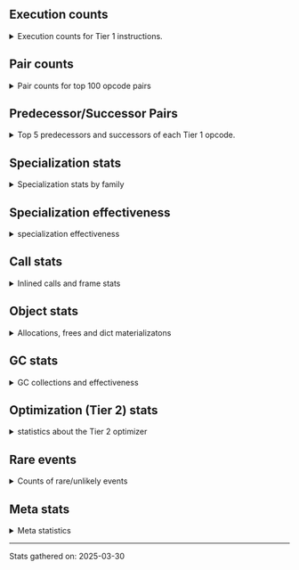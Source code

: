## Execution counts

<details>
<summary> Execution counts for Tier 1 instructions. </summary>


The "miss ratio" column shows the percentage of times the instruction
executed that it deoptimized. When this happens, the base unspecialized
instruction is not counted.

<table>
<thead>
<tr>
<th align="left">Name</th>
<th align="right">Base Count</th>
<th align="right">Head Count</th>
<th align="right">Change</th>
</tr>
</thead>
<tbody>
<tr>
<td align="left">COMPARE_OP</td>
<td align="right">400,036</td>
<td align="right">1,134,101</td>
<td align="right">183.5%</td>
</tr>
<tr>
<td align="left">BINARY_OP_SUBTRACT_FLOAT</td>
<td align="right">345,890</td>
<td align="right">826,121</td>
<td align="right">138.8%</td>
</tr>
<tr>
<td align="left">TO_BOOL_LIST</td>
<td align="right">712,788</td>
<td align="right">1,673,254</td>
<td align="right">134.7%</td>
</tr>
<tr>
<td align="left">LIST_EXTEND</td>
<td align="right">241,246</td>
<td align="right">561,454</td>
<td align="right">132.7%</td>
</tr>
<tr>
<td align="left">BINARY_OP_SUBSCR_LIST_INT</td>
<td align="right">249,560</td>
<td align="right">569,768</td>
<td align="right">128.3%</td>
</tr>
<tr>
<td align="left">LOAD_ATTR_PROPERTY</td>
<td align="right">526,878</td>
<td align="right">1,167,206</td>
<td align="right">121.5%</td>
</tr>
<tr>
<td align="left">LOAD_FAST_AND_CLEAR</td>
<td align="right">395,926</td>
<td align="right">876,246</td>
<td align="right">121.3%</td>
</tr>
<tr>
<td align="left">IMPORT_FROM</td>
<td align="right">264,507</td>
<td align="right">584,634</td>
<td align="right">121.0%</td>
</tr>
<tr>
<td align="left">IMPORT_NAME</td>
<td align="right">264,830</td>
<td align="right">584,957</td>
<td align="right">120.9%</td>
</tr>
<tr>
<td align="left">FOR_ITER_RANGE</td>
<td align="right">400,291</td>
<td align="right">880,604</td>
<td align="right">120.0%</td>
</tr>
<tr>
<td align="left">BINARY_OP_ADD_FLOAT</td>
<td align="right">134,536</td>
<td align="right">293,163</td>
<td align="right">117.9%</td>
</tr>
<tr>
<td align="left">LIST_APPEND</td>
<td align="right">428,220</td>
<td align="right">907,558</td>
<td align="right">111.9%</td>
</tr>
<tr>
<td align="left">CALL_KW_PY</td>
<td align="right">150,885</td>
<td align="right">310,989</td>
<td align="right">106.1%</td>
</tr>
<tr>
<td align="left">UNARY_NOT</td>
<td align="right">153,505</td>
<td align="right">313,708</td>
<td align="right">104.4%</td>
</tr>
<tr>
<td align="left">CALL_BOUND_METHOD_GENERAL</td>
<td align="right">156,791</td>
<td align="right">316,898</td>
<td align="right">102.1%</td>
</tr>
<tr>
<td align="left">JUMP_BACKWARD_NO_JIT</td>
<td align="right">13,262,546</td>
<td align="right">543</td>
<td align="right">-100.0%</td>
</tr>
<tr>
<td align="left">DICT_MERGE</td>
<td align="right">462,687</td>
<td align="right">59,120</td>
<td align="right">-87.2%</td>
</tr>
<tr>
<td align="left">CALL_BUILTIN_CLASS</td>
<td align="right">1,182,380</td>
<td align="right">2,142,964</td>
<td align="right">81.2%</td>
</tr>
<tr>
<td align="left">LOAD_ATTR</td>
<td align="right">6,401,273</td>
<td align="right">11,528,145</td>
<td align="right">80.1%</td>
</tr>
<tr>
<td align="left">STORE_ATTR_INSTANCE_VALUE</td>
<td align="right">3,725,754</td>
<td align="right">6,527,972</td>
<td align="right">75.2%</td>
</tr>
<tr>
<td align="left">LOAD_SUPER_ATTR_METHOD</td>
<td align="right">1,308,633</td>
<td align="right">2,263,828</td>
<td align="right">73.0%</td>
</tr>
<tr>
<td align="left">COPY_FREE_VARS</td>
<td align="right">1,336,883</td>
<td align="right">2,292,078</td>
<td align="right">71.4%</td>
</tr>
<tr>
<td align="left">BUILD_LIST</td>
<td align="right">1,230,136</td>
<td align="right">2,097,448</td>
<td align="right">70.5%</td>
</tr>
<tr>
<td align="left">RETURN_VALUE</td>
<td align="right">20,434,270</td>
<td align="right">34,730,045</td>
<td align="right">70.0%</td>
</tr>
<tr>
<td align="left">POP_JUMP_IF_TRUE</td>
<td align="right">2,208,962</td>
<td align="right">3,752,462</td>
<td align="right">69.9%</td>
</tr>
<tr>
<td align="left">LOAD_DEREF</td>
<td align="right">1,374,704</td>
<td align="right">2,329,899</td>
<td align="right">69.5%</td>
</tr>
<tr>
<td align="left">LOAD_ATTR_METHOD_WITH_VALUES</td>
<td align="right">5,954,021</td>
<td align="right">10,013,290</td>
<td align="right">68.2%</td>
</tr>
<tr>
<td align="left">CALL_PY_EXACT_ARGS</td>
<td align="right">9,262,630</td>
<td align="right">15,558,738</td>
<td align="right">68.0%</td>
</tr>
<tr>
<td align="left">POP_JUMP_IF_NONE</td>
<td align="right">1,188,092</td>
<td align="right">386,783</td>
<td align="right">-67.4%</td>
</tr>
<tr>
<td align="left">LOAD_ATTR_NONDESCRIPTOR_WITH_VALUES</td>
<td align="right">1,109,138</td>
<td align="right">1,843,958</td>
<td align="right">66.3%</td>
</tr>
<tr>
<td align="left">CALL_METHOD_DESCRIPTOR_O</td>
<td align="right">604,498</td>
<td align="right">205,622</td>
<td align="right">-66.0%</td>
</tr>
<tr>
<td align="left">TO_BOOL_BOOL</td>
<td align="right">3,406,342</td>
<td align="right">5,644,432</td>
<td align="right">65.7%</td>
</tr>
<tr>
<td align="left">STORE_SUBSCR_DICT</td>
<td align="right">1,301,138</td>
<td align="right">2,152,658</td>
<td align="right">65.4%</td>
</tr>
<tr>
<td align="left">TO_BOOL_INT</td>
<td align="right">3,532,766</td>
<td align="right">5,749,255</td>
<td align="right">62.7%</td>
</tr>
<tr>
<td align="left">LOAD_CONST_IMMORTAL</td>
<td align="right">13,105,921</td>
<td align="right">21,291,610</td>
<td align="right">62.5%</td>
</tr>
<tr>
<td align="left">LOAD_FAST_CHECK</td>
<td align="right">780,748</td>
<td align="right">1,260,982</td>
<td align="right">61.5%</td>
</tr>
<tr>
<td align="left">SWAP</td>
<td align="right">5,180,369</td>
<td align="right">8,302,892</td>
<td align="right">60.3%</td>
</tr>
<tr>
<td align="left">CALL_METHOD_DESCRIPTOR_NOARGS</td>
<td align="right">1,078,854</td>
<td align="right">1,720,187</td>
<td align="right">59.4%</td>
</tr>
<tr>
<td align="left">LOAD_CONST_MORTAL</td>
<td align="right">824,497</td>
<td align="right">1,304,744</td>
<td align="right">58.2%</td>
</tr>
<tr>
<td align="left">LOAD_FAST_LOAD_FAST</td>
<td align="right">10,649,309</td>
<td align="right">16,808,939</td>
<td align="right">57.8%</td>
</tr>
<tr>
<td align="left">CALL_LEN</td>
<td align="right">277,679</td>
<td align="right">437,790</td>
<td align="right">57.7%</td>
</tr>
<tr>
<td align="left">BINARY_OP_EXTEND</td>
<td align="right">4,842,934</td>
<td align="right">7,598,561</td>
<td align="right">56.9%</td>
</tr>
<tr>
<td align="left">LOAD_GLOBAL_MODULE</td>
<td align="right">12,154,010</td>
<td align="right">18,923,790</td>
<td align="right">55.7%</td>
</tr>
<tr>
<td align="left">GET_ITER</td>
<td align="right">2,504,460</td>
<td align="right">3,852,088</td>
<td align="right">53.8%</td>
</tr>
<tr>
<td align="left">CALL_NON_PY_GENERAL</td>
<td align="right">7,000,128</td>
<td align="right">10,670,855</td>
<td align="right">52.4%</td>
</tr>
<tr>
<td align="left">LOAD_GLOBAL_BUILTIN</td>
<td align="right">5,826,725</td>
<td align="right">8,852,839</td>
<td align="right">51.9%</td>
</tr>
<tr>
<td align="left">POP_JUMP_IF_FALSE</td>
<td align="right">11,413,469</td>
<td align="right">17,293,961</td>
<td align="right">51.5%</td>
</tr>
<tr>
<td align="left">CALL_PY_GENERAL</td>
<td align="right">2,842,438</td>
<td align="right">4,278,310</td>
<td align="right">50.5%</td>
</tr>
<tr>
<td align="left">POP_JUMP_IF_NOT_NONE</td>
<td align="right">3,148,649</td>
<td align="right">4,724,973</td>
<td align="right">50.1%</td>
</tr>
<tr>
<td align="left">JUMP_FORWARD</td>
<td align="right">1,246,630</td>
<td align="right">1,845,932</td>
<td align="right">48.1%</td>
</tr>
<tr>
<td align="left">UNPACK_SEQUENCE_TUPLE</td>
<td align="right">857,666</td>
<td align="right">454,103</td>
<td align="right">-47.1%</td>
</tr>
<tr>
<td align="left">BINARY_OP_ADD_INT</td>
<td align="right">856,265</td>
<td align="right">456,788</td>
<td align="right">-46.7%</td>
</tr>
<tr>
<td align="left">RESUME_CHECK</td>
<td align="right">25,450,418</td>
<td align="right">36,864,231</td>
<td align="right">44.8%</td>
</tr>
<tr>
<td align="left">POP_TOP</td>
<td align="right">16,490,276</td>
<td align="right">23,714,359</td>
<td align="right">43.8%</td>
</tr>
<tr>
<td align="left">LOAD_SPECIAL</td>
<td align="right">2,969,668</td>
<td align="right">4,250,352</td>
<td align="right">43.1%</td>
</tr>
<tr>
<td align="left">LOAD_FAST</td>
<td align="right">69,526,588</td>
<td align="right">99,389,807</td>
<td align="right">43.0%</td>
</tr>
<tr>
<td align="left">LOAD_SMALL_INT</td>
<td align="right">3,627,639</td>
<td align="right">5,132,133</td>
<td align="right">41.5%</td>
</tr>
<tr>
<td align="left">CALL_LIST_APPEND</td>
<td align="right">142,274</td>
<td align="right">83,753</td>
<td align="right">-41.1%</td>
</tr>
<tr>
<td align="left">POP_ITER</td>
<td align="right">1,806,410</td>
<td align="right">2,537,542</td>
<td align="right">40.5%</td>
</tr>
<tr>
<td align="left">CALL_BUILTIN_FAST</td>
<td align="right">683,797</td>
<td align="right">945,415</td>
<td align="right">38.3%</td>
</tr>
<tr>
<td align="left">CALL_ISINSTANCE</td>
<td align="right">838,893</td>
<td align="right">1,153,749</td>
<td align="right">37.5%</td>
</tr>
<tr>
<td align="left">INTERPRETER_EXIT</td>
<td align="right">7,342,816</td>
<td align="right">10,064,111</td>
<td align="right">37.1%</td>
</tr>
<tr>
<td align="left">CONTAINS_OP_DICT</td>
<td align="right">1,238,886</td>
<td align="right">1,687,250</td>
<td align="right">36.2%</td>
</tr>
<tr>
<td align="left">COMPARE_OP_INT</td>
<td align="right">2,577,256</td>
<td align="right">3,458,067</td>
<td align="right">34.2%</td>
</tr>
<tr>
<td align="left">BUILD_TUPLE</td>
<td align="right">3,146,401</td>
<td align="right">4,208,387</td>
<td align="right">33.8%</td>
</tr>
<tr>
<td align="left">LOAD_ATTR_MODULE</td>
<td align="right">2,669,474</td>
<td align="right">3,492,510</td>
<td align="right">30.8%</td>
</tr>
<tr>
<td align="left">STORE_FAST</td>
<td align="right">21,566,427</td>
<td align="right">27,873,753</td>
<td align="right">29.2%</td>
</tr>
<tr>
<td align="left">COPY</td>
<td align="right">6,855,866</td>
<td align="right">8,683,612</td>
<td align="right">26.7%</td>
</tr>
<tr>
<td align="left">LOAD_ATTR_INSTANCE_VALUE</td>
<td align="right">16,494,151</td>
<td align="right">20,304,613</td>
<td align="right">23.1%</td>
</tr>
<tr>
<td align="left">STORE_FAST_STORE_FAST</td>
<td align="right">3,217,087</td>
<td align="right">2,511,445</td>
<td align="right">-21.9%</td>
</tr>
<tr>
<td align="left">CALL_METHOD_DESCRIPTOR_FAST</td>
<td align="right">1,709,375</td>
<td align="right">2,068,181</td>
<td align="right">21.0%</td>
</tr>
<tr>
<td align="left">UNARY_INVERT</td>
<td align="right">1,083,044</td>
<td align="right">1,280,763</td>
<td align="right">18.3%</td>
</tr>
<tr>
<td align="left">BUILD_MAP</td>
<td align="right">1,402,322</td>
<td align="right">1,639,094</td>
<td align="right">16.9%</td>
</tr>
<tr>
<td align="left">NOP</td>
<td align="right">7,653,691</td>
<td align="right">8,940,337</td>
<td align="right">16.8%</td>
</tr>
<tr>
<td align="left">COMPARE_OP_STR</td>
<td align="right">1,029,933</td>
<td align="right">1,190,036</td>
<td align="right">15.5%</td>
</tr>
<tr>
<td align="left">LOAD_ATTR_METHOD_NO_DICT</td>
<td align="right">4,608,098</td>
<td align="right">5,152,444</td>
<td align="right">11.8%</td>
</tr>
<tr>
<td align="left">TO_BOOL</td>
<td align="right">640,396</td>
<td align="right">582,509</td>
<td align="right">-9.0%</td>
</tr>
<tr>
<td align="left">UNPACK_SEQUENCE_TWO_TUPLE</td>
<td align="right">1,124,980</td>
<td align="right">1,226,472</td>
<td align="right">9.0%</td>
</tr>
<tr>
<td align="left">JUMP_BACKWARD_NO_INTERRUPT</td>
<td align="right">5,059</td>
<td align="right">5,355</td>
<td align="right">5.9%</td>
</tr>
<tr>
<td align="left">PUSH_NULL</td>
<td align="right">6,696,954</td>
<td align="right">6,329,378</td>
<td align="right">-5.5%</td>
</tr>
<tr>
<td align="left">RESUME</td>
<td align="right">504</td>
<td align="right">484</td>
<td align="right">-4.0%</td>
</tr>
<tr>
<td align="left">FOR_ITER_LIST</td>
<td align="right">7,194,775</td>
<td align="right">7,474,493</td>
<td align="right">3.9%</td>
</tr>
<tr>
<td align="left">TO_BOOL_ALWAYS_TRUE</td>
<td align="right">344</td>
<td align="right">352</td>
<td align="right">2.3%</td>
</tr>
<tr>
<td align="left">CHECK_EXC_MATCH</td>
<td align="right">13,457</td>
<td align="right">13,752</td>
<td align="right">2.2%</td>
</tr>
<tr>
<td align="left">JUMP_BACKWARD</td>
<td align="right">104</td>
<td align="right">106</td>
<td align="right">1.9%</td>
</tr>
<tr>
<td align="left">POP_EXCEPT</td>
<td align="right">17,680</td>
<td align="right">17,975</td>
<td align="right">1.7%</td>
</tr>
<tr>
<td align="left">PUSH_EXC_INFO</td>
<td align="right">17,680</td>
<td align="right">17,975</td>
<td align="right">1.7%</td>
</tr>
<tr>
<td align="left">BINARY_OP_MULTIPLY_FLOAT</td>
<td align="right">69,638</td>
<td align="right">68,756</td>
<td align="right">-1.3%</td>
</tr>
<tr>
<td align="left">BINARY_OP_SUBSCR_STR_INT</td>
<td align="right">69,638</td>
<td align="right">68,756</td>
<td align="right">-1.3%</td>
</tr>
<tr>
<td align="left">LOAD_CONST</td>
<td align="right">1,650</td>
<td align="right">1,632</td>
<td align="right">-1.1%</td>
</tr>
<tr>
<td align="left">CALL_BUILTIN_O</td>
<td align="right">87,314</td>
<td align="right">86,432</td>
<td align="right">-1.0%</td>
</tr>
<tr>
<td align="left">BINARY_OP_SUBTRACT_INT</td>
<td align="right">102,366</td>
<td align="right">102,670</td>
<td align="right">0.3%</td>
</tr>
<tr>
<td align="left">LOAD_GLOBAL</td>
<td align="right">3,240</td>
<td align="right">3,246</td>
<td align="right">0.2%</td>
</tr>
<tr>
<td align="left">CALL</td>
<td align="right">4,608</td>
<td align="right">4,614</td>
<td align="right">0.1%</td>
</tr>
<tr>
<td align="left">FOR_ITER</td>
<td align="right">940,663</td>
<td align="right">939,632</td>
<td align="right">-0.1%</td>
</tr>
<tr>
<td align="left">BINARY_OP</td>
<td align="right">516,652</td>
<td align="right">516,963</td>
<td align="right">0.1%</td>
</tr>
<tr>
<td align="left">STORE_FAST_LOAD_FAST</td>
<td align="right">4,724,481</td>
<td align="right">4,723,599</td>
<td align="right">-0.0%</td>
</tr>
<tr>
<td align="left">IS_OP</td>
<td align="right">34,049</td>
<td align="right">34,055</td>
<td align="right">0.0%</td>
</tr>
<tr>
<td align="left">LOAD_ATTR_METHOD_LAZY_DICT</td>
<td align="right">97,341</td>
<td align="right">97,357</td>
<td align="right">0.0%</td>
</tr>
<tr>
<td align="left">STORE_SUBSCR</td>
<td align="right">21,468</td>
<td align="right">21,470</td>
<td align="right">0.0%</td>
</tr>
<tr>
<td align="left">TO_BOOL_NONE</td>
<td align="right">191,021</td>
<td align="right">191,027</td>
<td align="right">0.0%</td>
</tr>
<tr>
<td align="left">CALL_BOUND_METHOD_EXACT_ARGS</td>
<td align="right">35,135</td>
<td align="right">35,134</td>
<td align="right">-0.0%</td>
</tr>
<tr>
<td align="left">STORE_ATTR</td>
<td align="right">81,662</td>
<td align="right">81,664</td>
<td align="right">0.0%</td>
</tr>
<tr>
<td align="left">CALL_BUILTIN_FAST_WITH_KEYWORDS</td>
<td align="right">928,798</td>
<td align="right">928,809</td>
<td align="right">0.0%</td>
</tr>
<tr>
<td align="left">CALL_FUNCTION_EX</td>
<td align="right">1,818,697</td>
<td align="right">1,818,700</td>
<td align="right">0.0%</td>
</tr>
<tr>
<td align="left">YIELD_VALUE</td>
<td align="right">5,068,282</td>
<td align="right">5,068,282</td>
<td align="right">0.0%</td>
</tr>
<tr>
<td align="left">FOR_ITER_GEN</td>
<td align="right">4,653,742</td>
<td align="right">4,653,742</td>
<td align="right">0.0%</td>
</tr>
<tr>
<td align="left">CALL_TUPLE_1</td>
<td align="right">426,672</td>
<td align="right">426,672</td>
<td align="right">0.0%</td>
</tr>
<tr>
<td align="left">MAKE_CELL</td>
<td align="right">105,142</td>
<td align="right">105,142</td>
<td align="right">0.0%</td>
</tr>
<tr>
<td align="left">STORE_DEREF</td>
<td align="right">105,110</td>
<td align="right">105,110</td>
<td align="right">0.0%</td>
</tr>
<tr>
<td align="left">BINARY_OP_SUBSCR_DICT</td>
<td align="right">84,727</td>
<td align="right">84,727</td>
<td align="right">0.0%</td>
</tr>
<tr>
<td align="left">CALL_KW_NON_PY</td>
<td align="right">77,368</td>
<td align="right">77,368</td>
<td align="right">0.0%</td>
</tr>
<tr>
<td align="left">DELETE_SUBSCR</td>
<td align="right">67,589</td>
<td align="right">67,589</td>
<td align="right">0.0%</td>
</tr>
<tr>
<td align="left">DELETE_ATTR</td>
<td align="right">63,345</td>
<td align="right">63,345</td>
<td align="right">0.0%</td>
</tr>
<tr>
<td align="left">CALL_ALLOC_AND_ENTER_INIT</td>
<td align="right">55,867</td>
<td align="right">55,867</td>
<td align="right">0.0%</td>
</tr>
<tr>
<td align="left">EXIT_INIT_CHECK</td>
<td align="right">55,863</td>
<td align="right">55,863</td>
<td align="right">0.0%</td>
</tr>
<tr>
<td align="left">CALL_METHOD_DESCRIPTOR_FAST_WITH_KEYWORDS</td>
<td align="right">51,440</td>
<td align="right">51,440</td>
<td align="right">0.0%</td>
</tr>
<tr>
<td align="left">BINARY_OP_SUBSCR_TUPLE_INT</td>
<td align="right">44,014</td>
<td align="right">44,014</td>
<td align="right">0.0%</td>
</tr>
<tr>
<td align="left">MAKE_FUNCTION</td>
<td align="right">42,908</td>
<td align="right">42,908</td>
<td align="right">0.0%</td>
</tr>
<tr>
<td align="left">LOAD_ATTR_CLASS</td>
<td align="right">38,452</td>
<td align="right">38,452</td>
<td align="right">0.0%</td>
</tr>
<tr>
<td align="left">FORMAT_SIMPLE</td>
<td align="right">38,409</td>
<td align="right">38,409</td>
<td align="right">0.0%</td>
</tr>
<tr>
<td align="left">BUILD_STRING</td>
<td align="right">29,697</td>
<td align="right">29,697</td>
<td align="right">0.0%</td>
</tr>
<tr>
<td align="left">SET_FUNCTION_ATTRIBUTE</td>
<td align="right">29,563</td>
<td align="right">29,563</td>
<td align="right">0.0%</td>
</tr>
<tr>
<td align="left">LOAD_SUPER_ATTR_ATTR</td>
<td align="right">23,800</td>
<td align="right">23,800</td>
<td align="right">0.0%</td>
</tr>
<tr>
<td align="left">TO_BOOL_STR</td>
<td align="right">21,938</td>
<td align="right">21,938</td>
<td align="right">0.0%</td>
</tr>
<tr>
<td align="left">BINARY_OP_INPLACE_ADD_UNICODE</td>
<td align="right">20,988</td>
<td align="right">20,988</td>
<td align="right">0.0%</td>
</tr>
<tr>
<td align="left">FOR_ITER_TUPLE</td>
<td align="right">17,858</td>
<td align="right">17,858</td>
<td align="right">0.0%</td>
</tr>
<tr>
<td align="left">CONVERT_VALUE</td>
<td align="right">17,404</td>
<td align="right">17,404</td>
<td align="right">0.0%</td>
</tr>
<tr>
<td align="left">BINARY_SLICE</td>
<td align="right">14,143</td>
<td align="right">14,143</td>
<td align="right">0.0%</td>
</tr>
<tr>
<td align="left">RETURN_GENERATOR</td>
<td align="right">12,839</td>
<td align="right">12,839</td>
<td align="right">0.0%</td>
</tr>
<tr>
<td align="left">RERAISE</td>
<td align="right">12,672</td>
<td align="right">12,672</td>
<td align="right">0.0%</td>
</tr>
<tr>
<td align="left">STORE_ATTR_SLOT</td>
<td align="right">10,381</td>
<td align="right">10,381</td>
<td align="right">0.0%</td>
</tr>
<tr>
<td align="left">LOAD_ATTR_SLOT</td>
<td align="right">10,287</td>
<td align="right">10,287</td>
<td align="right">0.0%</td>
</tr>
<tr>
<td align="left">CALL_STR_1</td>
<td align="right">8,491</td>
<td align="right">8,491</td>
<td align="right">0.0%</td>
</tr>
<tr>
<td align="left">END_FOR</td>
<td align="right">8,446</td>
<td align="right">8,446</td>
<td align="right">0.0%</td>
</tr>
<tr>
<td align="left">RAISE_VARARGS</td>
<td align="right">4,227</td>
<td align="right">4,227</td>
<td align="right">0.0%</td>
</tr>
<tr>
<td align="left">WITH_EXCEPT_START</td>
<td align="right">4,223</td>
<td align="right">4,223</td>
<td align="right">0.0%</td>
</tr>
<tr>
<td align="left">STORE_NAME</td>
<td align="right">810</td>
<td align="right">810</td>
<td align="right">0.0%</td>
</tr>
<tr>
<td align="left">BINARY_OP_ADD_UNICODE</td>
<td align="right">522</td>
<td align="right">522</td>
<td align="right">0.0%</td>
</tr>
<tr>
<td align="left">CONTAINS_OP_SET</td>
<td align="right">415</td>
<td align="right">415</td>
<td align="right">0.0%</td>
</tr>
<tr>
<td align="left">CONTAINS_OP</td>
<td align="right">322</td>
<td align="right">322</td>
<td align="right">0.0%</td>
</tr>
<tr>
<td align="left">LOAD_NAME</td>
<td align="right">273</td>
<td align="right">273</td>
<td align="right">0.0%</td>
</tr>
<tr>
<td align="left">CALL_KW</td>
<td align="right">183</td>
<td align="right">183</td>
<td align="right">0.0%</td>
</tr>
<tr>
<td align="left">CALL_TYPE_1</td>
<td align="right">154</td>
<td align="right">154</td>
<td align="right">0.0%</td>
</tr>
<tr>
<td align="left">UNPACK_SEQUENCE</td>
<td align="right">149</td>
<td align="right">149</td>
<td align="right">0.0%</td>
</tr>
<tr>
<td align="left">EXTENDED_ARG</td>
<td align="right">129</td>
<td align="right">129</td>
<td align="right">0.0%</td>
</tr>
<tr>
<td align="left">DELETE_FAST</td>
<td align="right">128</td>
<td align="right">128</td>
<td align="right">0.0%</td>
</tr>
<tr>
<td align="left">LOAD_SUPER_ATTR</td>
<td align="right">68</td>
<td align="right">68</td>
<td align="right">0.0%</td>
</tr>
<tr>
<td align="left">LOAD_BUILD_CLASS</td>
<td align="right">42</td>
<td align="right">42</td>
<td align="right">0.0%</td>
</tr>
<tr>
<td align="left">LOAD_LOCALS</td>
<td align="right">38</td>
<td align="right">38</td>
<td align="right">0.0%</td>
</tr>
<tr>
<td align="left">COMPARE_OP_FLOAT</td>
<td align="right">29</td>
<td align="right">29</td>
<td align="right">0.0%</td>
</tr>
<tr>
<td align="left">CALL_INTRINSIC_1</td>
<td align="right">16</td>
<td align="right">16</td>
<td align="right">0.0%</td>
</tr>
<tr>
<td align="left">LOAD_ATTR_CLASS_WITH_METACLASS_CHECK</td>
<td align="right">12</td>
<td align="right">12</td>
<td align="right">0.0%</td>
</tr>
<tr>
<td align="left">DELETE_NAME</td>
<td align="right">6</td>
<td align="right">6</td>
<td align="right">0.0%</td>
</tr>
<tr>
<td align="left">STORE_GLOBAL</td>
<td align="right">4</td>
<td align="right">4</td>
<td align="right">0.0%</td>
</tr>
<tr>
<td align="left">BINARY_OP_SUBSCR_GETITEM</td>
<td align="right">3</td>
<td align="right">3</td>
<td align="right">0.0%</td>
</tr>
<tr>
<td align="left">BUILD_SET</td>
<td align="right">2</td>
<td align="right">2</td>
<td align="right">0.0%</td>
</tr>
<tr>
<td align="left">MAP_ADD</td>
<td align="right">1</td>
<td align="right">1</td>
<td align="right">0.0%</td>
</tr>
<tr>
<td align="left">JUMP_BACKWARD_JIT</td>
<td align="right"></td>
<td align="right">12,338,218</td>
<td align="right"></td>
</tr>
<tr>
<td align="left">ENTER_EXECUTOR</td>
<td align="right"></td>
<td align="right">2,324,816</td>
<td align="right"></td>
</tr>
<tr>
<td align="left">NOT_TAKEN</td>
<td align="right"></td>
<td align="right">8,333</td>
<td align="right"></td>
</tr>
</tbody>
</table>


</details>

## Pair counts

<details>
<summary> Pair counts for top 100 opcode pairs </summary>


Pairs of specialized operations that deoptimize and are then followed by
the corresponding unspecialized instruction are not counted as pairs.

Not included in comparative output.


</details>

## Predecessor/Successor Pairs

<details>
<summary> Top 5 predecessors and successors of each Tier 1 opcode. </summary>


This does not include the unspecialized instructions that occur after a
specialized instruction deoptimizes.

Not included in comparative output.


</details>

## Specialization stats

<details>
<summary> Specialization stats by family </summary>

### BINARY_OP

<details>
<summary> specialization stats for BINARY_OP family </summary>

<table>
<thead>
<tr>
<th align="left">Kind</th>
<th align="right">Base Count</th>
<th align="right">Base Ratio</th>
<th align="right">Head Count</th>
<th align="right">Head Ratio</th>
<th align="right">Change</th>
</tr>
</thead>
<tbody>
<tr>
<td align="left">
miss
<details>
<summary>ⓘ</summary>

Specialized instructions that deopt.
</details>
</td>
<td align="right">151,155</td>
<td align="right">2.0%</td>
<td align="right">20,648</td>
<td align="right">0.2%</td>
<td align="right">-86.3%</td>
</tr>
<tr>
<td align="left">
hit
<details>
<summary>ⓘ</summary>

Specialized instructions that complete.
</details>
</td>
<td align="right">6,919,486</td>
<td align="right">91.2%</td>
<td align="right">10,683,957</td>
<td align="right">95.2%</td>
<td align="right">54.4%</td>
</tr>
<tr>
<td align="left">
deferred
<details>
<summary>ⓘ</summary>

Lists the number of "deferred" (i.e. not specialized) instructions executed.
</details>
</td>
<td align="right">515,596</td>
<td align="right">6.8%</td>
<td align="right">515,900</td>
<td align="right">4.6%</td>
<td align="right">0.1%</td>
</tr>
</tbody>
</table>

<table>
<thead>
<tr>
<th align="left">Success</th>
<th align="right">Base Count</th>
<th align="right">Base Ratio</th>
<th align="right">Head Count</th>
<th align="right">Head Ratio</th>
<th align="right">Change</th>
</tr>
</thead>
<tbody>
<tr>
<td align="left">Success</td>
<td align="right">3,109</td>
<td align="right">79.6%</td>
<td align="right">654</td>
<td align="right">44.9%</td>
<td align="right">-79.0%</td>
</tr>
<tr>
<td align="left">Failure</td>
<td align="right">796</td>
<td align="right">20.4%</td>
<td align="right">803</td>
<td align="right">55.1%</td>
<td align="right">0.9%</td>
</tr>
</tbody>
</table>

<table>
<thead>
<tr>
<th align="left">Failure kind</th>
<th align="right">Base Count</th>
<th align="right">Base Ratio</th>
<th align="right">Head Count</th>
<th align="right">Head Ratio</th>
<th align="right">Change</th>
</tr>
</thead>
<tbody>
<tr>
<td align="left">remainder</td>
<td align="right">292</td>
<td align="right">36.7%</td>
<td align="right">296</td>
<td align="right">36.9%</td>
<td align="right">1.4%</td>
</tr>
<tr>
<td align="left">subscr</td>
<td align="right">248</td>
<td align="right">31.2%</td>
<td align="right">251</td>
<td align="right">31.3%</td>
<td align="right">1.2%</td>
</tr>
<tr>
<td align="left">add different types</td>
<td align="right">187</td>
<td align="right">23.5%</td>
<td align="right">187</td>
<td align="right">23.3%</td>
<td align="right">0.0%</td>
</tr>
<tr>
<td align="left">add other</td>
<td align="right">66</td>
<td align="right">8.3%</td>
<td align="right">66</td>
<td align="right">8.2%</td>
<td align="right">0.0%</td>
</tr>
<tr>
<td align="left">and int</td>
<td align="right">2</td>
<td align="right">0.3%</td>
<td align="right">2</td>
<td align="right">0.2%</td>
<td align="right">0.0%</td>
</tr>
<tr>
<td align="left">subscr list slice</td>
<td align="right">1</td>
<td align="right">0.1%</td>
<td align="right">1</td>
<td align="right">0.1%</td>
<td align="right">0.0%</td>
</tr>
</tbody>
</table>


</details>

### BINARY_SLICE

<details>
<summary> specialization stats for BINARY_SLICE family </summary>

<table>
<thead>
<tr>
<th align="left">Kind</th>
<th align="right">Base Count</th>
<th align="right">Base Ratio</th>
<th align="right">Head Count</th>
<th align="right">Head Ratio</th>
<th align="right">Change</th>
</tr>
</thead>
<tbody>
<tr>
<td align="left">
deferred
<details>
<summary>ⓘ</summary>

Lists the number of "deferred" (i.e. not specialized) instructions executed.
</details>
</td>
<td align="right">14,143</td>
<td align="right">100.0%</td>
<td align="right">14,143</td>
<td align="right">100.0%</td>
<td align="right">0.0%</td>
</tr>
</tbody>
</table>


</details>

### CALL

<details>
<summary> specialization stats for CALL family </summary>

<table>
<thead>
<tr>
<th align="left">Kind</th>
<th align="right">Base Count</th>
<th align="right">Base Ratio</th>
<th align="right">Head Count</th>
<th align="right">Head Ratio</th>
<th align="right">Change</th>
</tr>
</thead>
<tbody>
<tr>
<td align="left">
hit
<details>
<summary>ⓘ</summary>

Specialized instructions that complete.
</details>
</td>
<td align="right">17,408,591</td>
<td align="right">100.0%</td>
<td align="right">25,943,737</td>
<td align="right">100.0%</td>
<td align="right">49.0%</td>
</tr>
<tr>
<td align="left">
deferred
<details>
<summary>ⓘ</summary>

Lists the number of "deferred" (i.e. not specialized) instructions executed.
</details>
</td>
<td align="right">2,041</td>
<td align="right">0.0%</td>
<td align="right">2,018</td>
<td align="right">0.0%</td>
<td align="right">-1.1%</td>
</tr>
<tr>
<td align="left">
miss
<details>
<summary>ⓘ</summary>

Specialized instructions that deopt.
</details>
</td>
<td align="right">795</td>
<td align="right">0.0%</td>
<td align="right">795</td>
<td align="right">0.0%</td>
<td align="right">0.0%</td>
</tr>
</tbody>
</table>

<table>
<thead>
<tr>
<th align="left">Success</th>
<th align="right">Base Count</th>
<th align="right">Base Ratio</th>
<th align="right">Head Count</th>
<th align="right">Head Ratio</th>
<th align="right">Change</th>
</tr>
</thead>
<tbody>
<tr>
<td align="left">Success</td>
<td align="right">3,362</td>
<td align="right">100.0%</td>
<td align="right">3,391</td>
<td align="right">100.0%</td>
<td align="right">0.9%</td>
</tr>
<tr>
<td align="left">Failure</td>
<td align="right">0</td>
<td align="right">0.0%</td>
<td align="right">0</td>
<td align="right">0.0%</td>
<td align="right"></td>
</tr>
</tbody>
</table>


</details>

### CALL_KW

<details>
<summary> specialization stats for CALL_KW family </summary>

<table>
<thead>
<tr>
<th align="left">Kind</th>
<th align="right">Base Count</th>
<th align="right">Base Ratio</th>
<th align="right">Head Count</th>
<th align="right">Head Ratio</th>
<th align="right">Change</th>
</tr>
</thead>
<tbody>
<tr>
<td align="left">
deferred
<details>
<summary>ⓘ</summary>

Lists the number of "deferred" (i.e. not specialized) instructions executed.
</details>
</td>
<td align="right">43</td>
<td align="right">23.5%</td>
<td align="right">43</td>
<td align="right">23.5%</td>
<td align="right">0.0%</td>
</tr>
</tbody>
</table>

<table>
<thead>
<tr>
<th align="left">Success</th>
<th align="right">Base Count</th>
<th align="right">Base Ratio</th>
<th align="right">Head Count</th>
<th align="right">Head Ratio</th>
<th align="right">Change</th>
</tr>
</thead>
<tbody>
<tr>
<td align="left">Success</td>
<td align="right">140</td>
<td align="right">100.0%</td>
<td align="right">140</td>
<td align="right">100.0%</td>
<td align="right">0.0%</td>
</tr>
<tr>
<td align="left">Failure</td>
<td align="right">0</td>
<td align="right">0.0%</td>
<td align="right">0</td>
<td align="right">0.0%</td>
<td align="right"></td>
</tr>
</tbody>
</table>


</details>

### COMPARE_OP

<details>
<summary> specialization stats for COMPARE_OP family </summary>

<table>
<thead>
<tr>
<th align="left">Kind</th>
<th align="right">Base Count</th>
<th align="right">Base Ratio</th>
<th align="right">Head Count</th>
<th align="right">Head Ratio</th>
<th align="right">Change</th>
</tr>
</thead>
<tbody>
<tr>
<td align="left">
deferred
<details>
<summary>ⓘ</summary>

Lists the number of "deferred" (i.e. not specialized) instructions executed.
</details>
</td>
<td align="right">397,153</td>
<td align="right">9.9%</td>
<td align="right">1,132,767</td>
<td align="right">19.6%</td>
<td align="right">185.2%</td>
</tr>
<tr>
<td align="left">
miss
<details>
<summary>ⓘ</summary>

Specialized instructions that deopt.
</details>
</td>
<td align="right">116,908</td>
<td align="right">2.9%</td>
<td align="right">19,803</td>
<td align="right">0.3%</td>
<td align="right">-83.1%</td>
</tr>
<tr>
<td align="left">
hit
<details>
<summary>ⓘ</summary>

Specialized instructions that complete.
</details>
</td>
<td align="right">3,490,310</td>
<td align="right">87.1%</td>
<td align="right">4,628,329</td>
<td align="right">80.0%</td>
<td align="right">32.6%</td>
</tr>
</tbody>
</table>

<table>
<thead>
<tr>
<th align="left">Success</th>
<th align="right">Base Count</th>
<th align="right">Base Ratio</th>
<th align="right">Head Count</th>
<th align="right">Head Ratio</th>
<th align="right">Change</th>
</tr>
</thead>
<tbody>
<tr>
<td align="left">Success</td>
<td align="right">2,468</td>
<td align="right">48.6%</td>
<td align="right">630</td>
<td align="right">37.1%</td>
<td align="right">-74.5%</td>
</tr>
<tr>
<td align="left">Failure</td>
<td align="right">2,609</td>
<td align="right">51.4%</td>
<td align="right">1,068</td>
<td align="right">62.9%</td>
<td align="right">-59.1%</td>
</tr>
</tbody>
</table>

<table>
<thead>
<tr>
<th align="left">Failure kind</th>
<th align="right">Base Count</th>
<th align="right">Base Ratio</th>
<th align="right">Head Count</th>
<th align="right">Head Ratio</th>
<th align="right">Change</th>
</tr>
</thead>
<tbody>
<tr>
<td align="left">float long</td>
<td align="right">2,319</td>
<td align="right">88.9%</td>
<td align="right">774</td>
<td align="right">72.5%</td>
<td align="right">-66.6%</td>
</tr>
<tr>
<td align="left">different types</td>
<td align="right">151</td>
<td align="right">5.8%</td>
<td align="right">155</td>
<td align="right">14.5%</td>
<td align="right">2.6%</td>
</tr>
<tr>
<td align="left">big int</td>
<td align="right">95</td>
<td align="right">3.6%</td>
<td align="right">95</td>
<td align="right">8.9%</td>
<td align="right">0.0%</td>
</tr>
<tr>
<td align="left">bytes</td>
<td align="right">44</td>
<td align="right">1.7%</td>
<td align="right">44</td>
<td align="right">4.1%</td>
<td align="right">0.0%</td>
</tr>
</tbody>
</table>


</details>

### CONTAINS_OP

<details>
<summary> specialization stats for CONTAINS_OP family </summary>

<table>
<thead>
<tr>
<th align="left">Kind</th>
<th align="right">Base Count</th>
<th align="right">Base Ratio</th>
<th align="right">Head Count</th>
<th align="right">Head Ratio</th>
<th align="right">Change</th>
</tr>
</thead>
<tbody>
<tr>
<td align="left">
hit
<details>
<summary>ⓘ</summary>

Specialized instructions that complete.
</details>
</td>
<td align="right">1,239,301</td>
<td align="right">100.0%</td>
<td align="right">1,687,665</td>
<td align="right">100.0%</td>
<td align="right">36.2%</td>
</tr>
<tr>
<td align="left">
deferred
<details>
<summary>ⓘ</summary>

Lists the number of "deferred" (i.e. not specialized) instructions executed.
</details>
</td>
<td align="right">270</td>
<td align="right">0.0%</td>
<td align="right">270</td>
<td align="right">0.0%</td>
<td align="right">0.0%</td>
</tr>
</tbody>
</table>

<table>
<thead>
<tr>
<th align="left">Success</th>
<th align="right">Base Count</th>
<th align="right">Base Ratio</th>
<th align="right">Head Count</th>
<th align="right">Head Ratio</th>
<th align="right">Change</th>
</tr>
</thead>
<tbody>
<tr>
<td align="left">Success</td>
<td align="right">9</td>
<td align="right">17.3%</td>
<td align="right">9</td>
<td align="right">17.3%</td>
<td align="right">0.0%</td>
</tr>
<tr>
<td align="left">Failure</td>
<td align="right">43</td>
<td align="right">82.7%</td>
<td align="right">43</td>
<td align="right">82.7%</td>
<td align="right">0.0%</td>
</tr>
</tbody>
</table>

<table>
<thead>
<tr>
<th align="left">Failure kind</th>
<th align="right">Base Count</th>
<th align="right">Base Ratio</th>
<th align="right">Head Count</th>
<th align="right">Head Ratio</th>
<th align="right">Change</th>
</tr>
</thead>
<tbody>
<tr>
<td align="left">tuple</td>
<td align="right">43</td>
<td align="right">100.0%</td>
<td align="right">43</td>
<td align="right">100.0%</td>
<td align="right">0.0%</td>
</tr>
</tbody>
</table>


</details>

### FOR_ITER

<details>
<summary> specialization stats for FOR_ITER family </summary>

<table>
<thead>
<tr>
<th align="left">Kind</th>
<th align="right">Base Count</th>
<th align="right">Base Ratio</th>
<th align="right">Head Count</th>
<th align="right">Head Ratio</th>
<th align="right">Change</th>
</tr>
</thead>
<tbody>
<tr>
<td align="left">
hit
<details>
<summary>ⓘ</summary>

Specialized instructions that complete.
</details>
</td>
<td align="right">12,266,666</td>
<td align="right">92.9%</td>
<td align="right">13,026,697</td>
<td align="right">93.3%</td>
<td align="right">6.2%</td>
</tr>
<tr>
<td align="left">
deferred
<details>
<summary>ⓘ</summary>

Lists the number of "deferred" (i.e. not specialized) instructions executed.
</details>
</td>
<td align="right">940,122</td>
<td align="right">7.1%</td>
<td align="right">939,093</td>
<td align="right">6.7%</td>
<td align="right">-0.1%</td>
</tr>
</tbody>
</table>

<table>
<thead>
<tr>
<th align="left">Success</th>
<th align="right">Base Count</th>
<th align="right">Base Ratio</th>
<th align="right">Head Count</th>
<th align="right">Head Ratio</th>
<th align="right">Change</th>
</tr>
</thead>
<tbody>
<tr>
<td align="left">Success</td>
<td align="right">53</td>
<td align="right">9.8%</td>
<td align="right">51</td>
<td align="right">9.5%</td>
<td align="right">-3.8%</td>
</tr>
<tr>
<td align="left">Failure</td>
<td align="right">488</td>
<td align="right">90.2%</td>
<td align="right">488</td>
<td align="right">90.5%</td>
<td align="right">0.0%</td>
</tr>
</tbody>
</table>

<table>
<thead>
<tr>
<th align="left">Failure kind</th>
<th align="right">Base Count</th>
<th align="right">Base Ratio</th>
<th align="right">Head Count</th>
<th align="right">Head Ratio</th>
<th align="right">Change</th>
</tr>
</thead>
<tbody>
<tr>
<td align="left">other</td>
<td align="right">164</td>
<td align="right">33.6%</td>
<td align="right">164</td>
<td align="right">33.6%</td>
<td align="right">0.0%</td>
</tr>
<tr>
<td align="left">enumerate</td>
<td align="right">164</td>
<td align="right">33.6%</td>
<td align="right">164</td>
<td align="right">33.6%</td>
<td align="right">0.0%</td>
</tr>
<tr>
<td align="left">itertools</td>
<td align="right">77</td>
<td align="right">15.8%</td>
<td align="right">77</td>
<td align="right">15.8%</td>
<td align="right">0.0%</td>
</tr>
<tr>
<td align="left">callable</td>
<td align="right">70</td>
<td align="right">14.3%</td>
<td align="right">70</td>
<td align="right">14.3%</td>
<td align="right">0.0%</td>
</tr>
<tr>
<td align="left">dict items</td>
<td align="right">7</td>
<td align="right">1.4%</td>
<td align="right">7</td>
<td align="right">1.4%</td>
<td align="right">0.0%</td>
</tr>
<tr>
<td align="left">dict values</td>
<td align="right">3</td>
<td align="right">0.6%</td>
<td align="right">3</td>
<td align="right">0.6%</td>
<td align="right">0.0%</td>
</tr>
<tr>
<td align="left">set</td>
<td align="right">2</td>
<td align="right">0.4%</td>
<td align="right">2</td>
<td align="right">0.4%</td>
<td align="right">0.0%</td>
</tr>
<tr>
<td align="left">reversed list</td>
<td align="right">1</td>
<td align="right">0.2%</td>
<td align="right">1</td>
<td align="right">0.2%</td>
<td align="right">0.0%</td>
</tr>
</tbody>
</table>


</details>

### LOAD_ATTR

<details>
<summary> specialization stats for LOAD_ATTR family </summary>

<table>
<thead>
<tr>
<th align="left">Kind</th>
<th align="right">Base Count</th>
<th align="right">Base Ratio</th>
<th align="right">Head Count</th>
<th align="right">Head Ratio</th>
<th align="right">Change</th>
</tr>
</thead>
<tbody>
<tr>
<td align="left">
deferred
<details>
<summary>ⓘ</summary>

Lists the number of "deferred" (i.e. not specialized) instructions executed.
</details>
</td>
<td align="right">6,390,514</td>
<td align="right">16.9%</td>
<td align="right">11,515,948</td>
<td align="right">21.5%</td>
<td align="right">80.2%</td>
</tr>
<tr>
<td align="left">
hit
<details>
<summary>ⓘ</summary>

Specialized instructions that complete.
</details>
</td>
<td align="right">31,120,646</td>
<td align="right">82.1%</td>
<td align="right">41,731,476</td>
<td align="right">77.8%</td>
<td align="right">34.1%</td>
</tr>
<tr>
<td align="left">
miss
<details>
<summary>ⓘ</summary>

Specialized instructions that deopt.
</details>
</td>
<td align="right">387,206</td>
<td align="right">1.0%</td>
<td align="right">388,653</td>
<td align="right">0.7%</td>
<td align="right">0.4%</td>
</tr>
<tr>
<td align="left">
deopt
<details>
<summary>ⓘ</summary>

Specialized instructions that deopt.
</details>
</td>
<td align="right">6</td>
<td align="right">0.0%</td>
<td align="right">6</td>
<td align="right">0.0%</td>
<td align="right">0.0%</td>
</tr>
</tbody>
</table>

<table>
<thead>
<tr>
<th align="left">Success</th>
<th align="right">Base Count</th>
<th align="right">Base Ratio</th>
<th align="right">Head Count</th>
<th align="right">Head Ratio</th>
<th align="right">Change</th>
</tr>
</thead>
<tbody>
<tr>
<td align="left">Failure</td>
<td align="right">6,231</td>
<td align="right">35.1%</td>
<td align="right">7,630</td>
<td align="right">39.6%</td>
<td align="right">22.5%</td>
</tr>
<tr>
<td align="left">Success</td>
<td align="right">11,545</td>
<td align="right">64.9%</td>
<td align="right">11,616</td>
<td align="right">60.4%</td>
<td align="right">0.6%</td>
</tr>
</tbody>
</table>

<table>
<thead>
<tr>
<th align="left">Failure kind</th>
<th align="right">Base Count</th>
<th align="right">Base Ratio</th>
<th align="right">Head Count</th>
<th align="right">Head Ratio</th>
<th align="right">Change</th>
</tr>
</thead>
<tbody>
<tr>
<td align="left">overriding descriptor</td>
<td align="right">1,383</td>
<td align="right">22.2%</td>
<td align="right">2,054</td>
<td align="right">26.9%</td>
<td align="right">48.5%</td>
</tr>
<tr>
<td align="left">non overriding descriptor</td>
<td align="right">731</td>
<td align="right">11.7%</td>
<td align="right">935</td>
<td align="right">12.3%</td>
<td align="right">27.9%</td>
</tr>
<tr>
<td align="left">method</td>
<td align="right">1,465</td>
<td align="right">23.5%</td>
<td align="right">1,456</td>
<td align="right">19.1%</td>
<td align="right">-0.6%</td>
</tr>
<tr>
<td align="left">overridden</td>
<td align="right">682</td>
<td align="right">10.9%</td>
<td align="right">683</td>
<td align="right">9.0%</td>
<td align="right">0.1%</td>
</tr>
<tr>
<td align="left">non object slot</td>
<td align="right">460</td>
<td align="right">7.4%</td>
<td align="right">460</td>
<td align="right">6.0%</td>
<td align="right">0.0%</td>
</tr>
<tr>
<td align="left">mutable class</td>
<td align="right">71</td>
<td align="right">1.1%</td>
<td align="right">71</td>
<td align="right">0.9%</td>
<td align="right">0.0%</td>
</tr>
<tr>
<td align="left">class method obj</td>
<td align="right">68</td>
<td align="right">1.1%</td>
<td align="right">68</td>
<td align="right">0.9%</td>
<td align="right">0.0%</td>
</tr>
<tr>
<td align="left">not managed dict</td>
<td align="right">45</td>
<td align="right">0.7%</td>
<td align="right">45</td>
<td align="right">0.6%</td>
<td align="right">0.0%</td>
</tr>
<tr>
<td align="left">metaclass attribute</td>
<td align="right">23</td>
<td align="right">0.4%</td>
<td align="right">23</td>
<td align="right">0.3%</td>
<td align="right">0.0%</td>
</tr>
</tbody>
</table>


</details>

### LOAD_GLOBAL

<details>
<summary> specialization stats for LOAD_GLOBAL family </summary>

<table>
<thead>
<tr>
<th align="left">Kind</th>
<th align="right">Base Count</th>
<th align="right">Base Ratio</th>
<th align="right">Head Count</th>
<th align="right">Head Ratio</th>
<th align="right">Change</th>
</tr>
</thead>
<tbody>
<tr>
<td align="left">
hit
<details>
<summary>ⓘ</summary>

Specialized instructions that complete.
</details>
</td>
<td align="right">17,980,465</td>
<td align="right">100.0%</td>
<td align="right">27,776,359</td>
<td align="right">100.0%</td>
<td align="right">54.5%</td>
</tr>
<tr>
<td align="left">
deferred
<details>
<summary>ⓘ</summary>

Lists the number of "deferred" (i.e. not specialized) instructions executed.
</details>
</td>
<td align="right">858</td>
<td align="right">0.0%</td>
<td align="right">849</td>
<td align="right">0.0%</td>
<td align="right">-1.0%</td>
</tr>
<tr>
<td align="left">
deopt
<details>
<summary>ⓘ</summary>

Specialized instructions that deopt.
</details>
</td>
<td align="right">9</td>
<td align="right">0.0%</td>
<td align="right">9</td>
<td align="right">0.0%</td>
<td align="right">0.0%</td>
</tr>
<tr>
<td align="left">
miss
<details>
<summary>ⓘ</summary>

Specialized instructions that deopt.
</details>
</td>
<td align="right">270</td>
<td align="right">0.0%</td>
<td align="right">270</td>
<td align="right">0.0%</td>
<td align="right">0.0%</td>
</tr>
</tbody>
</table>

<table>
<thead>
<tr>
<th align="left">Success</th>
<th align="right">Base Count</th>
<th align="right">Base Ratio</th>
<th align="right">Head Count</th>
<th align="right">Head Ratio</th>
<th align="right">Change</th>
</tr>
</thead>
<tbody>
<tr>
<td align="left">Success</td>
<td align="right">2,388</td>
<td align="right">100.0%</td>
<td align="right">2,403</td>
<td align="right">100.0%</td>
<td align="right">0.6%</td>
</tr>
<tr>
<td align="left">Failure</td>
<td align="right">0</td>
<td align="right">0.0%</td>
<td align="right">0</td>
<td align="right">0.0%</td>
<td align="right"></td>
</tr>
</tbody>
</table>


</details>

### LOAD_SUPER_ATTR

<details>
<summary> specialization stats for LOAD_SUPER_ATTR family </summary>

<table>
<thead>
<tr>
<th align="left">Kind</th>
<th align="right">Base Count</th>
<th align="right">Base Ratio</th>
<th align="right">Head Count</th>
<th align="right">Head Ratio</th>
<th align="right">Change</th>
</tr>
</thead>
<tbody>
<tr>
<td align="left">
hit
<details>
<summary>ⓘ</summary>

Specialized instructions that complete.
</details>
</td>
<td align="right">1,332,433</td>
<td align="right">100.0%</td>
<td align="right">2,287,628</td>
<td align="right">100.0%</td>
<td align="right">71.7%</td>
</tr>
<tr>
<td align="left">
deferred
<details>
<summary>ⓘ</summary>

Lists the number of "deferred" (i.e. not specialized) instructions executed.
</details>
</td>
<td align="right">13</td>
<td align="right">0.0%</td>
<td align="right">13</td>
<td align="right">0.0%</td>
<td align="right">0.0%</td>
</tr>
</tbody>
</table>

<table>
<thead>
<tr>
<th align="left">Success</th>
<th align="right">Base Count</th>
<th align="right">Base Ratio</th>
<th align="right">Head Count</th>
<th align="right">Head Ratio</th>
<th align="right">Change</th>
</tr>
</thead>
<tbody>
<tr>
<td align="left">Success</td>
<td align="right">55</td>
<td align="right">100.0%</td>
<td align="right">55</td>
<td align="right">100.0%</td>
<td align="right">0.0%</td>
</tr>
<tr>
<td align="left">Failure</td>
<td align="right">0</td>
<td align="right">0.0%</td>
<td align="right">0</td>
<td align="right">0.0%</td>
<td align="right"></td>
</tr>
</tbody>
</table>


</details>

### STORE_ATTR

<details>
<summary> specialization stats for STORE_ATTR family </summary>

<table>
<thead>
<tr>
<th align="left">Kind</th>
<th align="right">Base Count</th>
<th align="right">Base Ratio</th>
<th align="right">Head Count</th>
<th align="right">Head Ratio</th>
<th align="right">Change</th>
</tr>
</thead>
<tbody>
<tr>
<td align="left">
hit
<details>
<summary>ⓘ</summary>

Specialized instructions that complete.
</details>
</td>
<td align="right">3,595,735</td>
<td align="right">94.2%</td>
<td align="right">6,397,953</td>
<td align="right">96.6%</td>
<td align="right">77.9%</td>
</tr>
<tr>
<td align="left">
deferred
<details>
<summary>ⓘ</summary>

Lists the number of "deferred" (i.e. not specialized) instructions executed.
</details>
</td>
<td align="right">79,938</td>
<td align="right">2.1%</td>
<td align="right">79,940</td>
<td align="right">1.2%</td>
<td align="right">0.0%</td>
</tr>
<tr>
<td align="left">
miss
<details>
<summary>ⓘ</summary>

Specialized instructions that deopt.
</details>
</td>
<td align="right">140,400</td>
<td align="right">3.7%</td>
<td align="right">140,400</td>
<td align="right">2.1%</td>
<td align="right">0.0%</td>
</tr>
</tbody>
</table>

<table>
<thead>
<tr>
<th align="left">Success</th>
<th align="right">Base Count</th>
<th align="right">Base Ratio</th>
<th align="right">Head Count</th>
<th align="right">Head Ratio</th>
<th align="right">Change</th>
</tr>
</thead>
<tbody>
<tr>
<td align="left">Success</td>
<td align="right">3,617</td>
<td align="right">83.0%</td>
<td align="right">3,617</td>
<td align="right">83.0%</td>
<td align="right">0.0%</td>
</tr>
<tr>
<td align="left">Failure</td>
<td align="right">743</td>
<td align="right">17.0%</td>
<td align="right">743</td>
<td align="right">17.0%</td>
<td align="right">0.0%</td>
</tr>
</tbody>
</table>

<table>
<thead>
<tr>
<th align="left">Failure kind</th>
<th align="right">Base Count</th>
<th align="right">Base Ratio</th>
<th align="right">Head Count</th>
<th align="right">Head Ratio</th>
<th align="right">Change</th>
</tr>
</thead>
<tbody>
<tr>
<td align="left">other</td>
<td align="right">674</td>
<td align="right">90.7%</td>
<td align="right">1,040</td>
<td align="right">140.0%</td>
<td align="right">54.3%</td>
</tr>
<tr>
<td align="left">property</td>
<td align="right">344</td>
<td align="right">46.3%</td>
<td align="right">344</td>
<td align="right">46.3%</td>
<td align="right">0.0%</td>
</tr>
<tr>
<td align="left">class attr simple</td>
<td align="right">206</td>
<td align="right">27.7%</td>
<td align="right">206</td>
<td align="right">27.7%</td>
<td align="right">0.0%</td>
</tr>
<tr>
<td align="left">split dict</td>
<td align="right">44</td>
<td align="right">5.9%</td>
<td align="right">44</td>
<td align="right">5.9%</td>
<td align="right">0.0%</td>
</tr>
<tr>
<td align="left">not in keys</td>
<td align="right">10</td>
<td align="right">1.3%</td>
<td align="right">10</td>
<td align="right">1.3%</td>
<td align="right">0.0%</td>
</tr>
</tbody>
</table>


</details>

### STORE_SUBSCR

<details>
<summary> specialization stats for STORE_SUBSCR family </summary>

<table>
<thead>
<tr>
<th align="left">Kind</th>
<th align="right">Base Count</th>
<th align="right">Base Ratio</th>
<th align="right">Head Count</th>
<th align="right">Head Ratio</th>
<th align="right">Change</th>
</tr>
</thead>
<tbody>
<tr>
<td align="left">
hit
<details>
<summary>ⓘ</summary>

Specialized instructions that complete.
</details>
</td>
<td align="right">1,301,138</td>
<td align="right">98.4%</td>
<td align="right">2,152,658</td>
<td align="right">99.0%</td>
<td align="right">65.4%</td>
</tr>
<tr>
<td align="left">
deferred
<details>
<summary>ⓘ</summary>

Lists the number of "deferred" (i.e. not specialized) instructions executed.
</details>
</td>
<td align="right">21,263</td>
<td align="right">1.6%</td>
<td align="right">21,265</td>
<td align="right">1.0%</td>
<td align="right">0.0%</td>
</tr>
</tbody>
</table>

<table>
<thead>
<tr>
<th align="left">Success</th>
<th align="right">Base Count</th>
<th align="right">Base Ratio</th>
<th align="right">Head Count</th>
<th align="right">Head Ratio</th>
<th align="right">Change</th>
</tr>
</thead>
<tbody>
<tr>
<td align="left">Success</td>
<td align="right">18</td>
<td align="right">8.8%</td>
<td align="right">18</td>
<td align="right">8.8%</td>
<td align="right">0.0%</td>
</tr>
<tr>
<td align="left">Failure</td>
<td align="right">187</td>
<td align="right">91.2%</td>
<td align="right">187</td>
<td align="right">91.2%</td>
<td align="right">0.0%</td>
</tr>
</tbody>
</table>

<table>
<thead>
<tr>
<th align="left">Failure kind</th>
<th align="right">Base Count</th>
<th align="right">Base Ratio</th>
<th align="right">Head Count</th>
<th align="right">Head Ratio</th>
<th align="right">Change</th>
</tr>
</thead>
<tbody>
<tr>
<td align="left">py simple</td>
<td align="right">119</td>
<td align="right">63.6%</td>
<td align="right">119</td>
<td align="right">63.6%</td>
<td align="right">0.0%</td>
</tr>
<tr>
<td align="left">other</td>
<td align="right">68</td>
<td align="right">36.4%</td>
<td align="right">68</td>
<td align="right">36.4%</td>
<td align="right">0.0%</td>
</tr>
</tbody>
</table>


</details>

### TO_BOOL

<details>
<summary> specialization stats for TO_BOOL family </summary>

<table>
<thead>
<tr>
<th align="left">Kind</th>
<th align="right">Base Count</th>
<th align="right">Base Ratio</th>
<th align="right">Head Count</th>
<th align="right">Head Ratio</th>
<th align="right">Change</th>
</tr>
</thead>
<tbody>
<tr>
<td align="left">
hit
<details>
<summary>ⓘ</summary>

Specialized instructions that complete.
</details>
</td>
<td align="right">7,864,827</td>
<td align="right">92.5%</td>
<td align="right">13,279,878</td>
<td align="right">95.8%</td>
<td align="right">68.9%</td>
</tr>
<tr>
<td align="left">
deferred
<details>
<summary>ⓘ</summary>

Lists the number of "deferred" (i.e. not specialized) instructions executed.
</details>
</td>
<td align="right">639,078</td>
<td align="right">7.5%</td>
<td align="right">581,191</td>
<td align="right">4.2%</td>
<td align="right">-9.1%</td>
</tr>
<tr>
<td align="left">
miss
<details>
<summary>ⓘ</summary>

Specialized instructions that deopt.
</details>
</td>
<td align="right">28</td>
<td align="right">0.0%</td>
<td align="right">28</td>
<td align="right">0.0%</td>
<td align="right">0.0%</td>
</tr>
</tbody>
</table>

<table>
<thead>
<tr>
<th align="left">Success</th>
<th align="right">Base Count</th>
<th align="right">Base Ratio</th>
<th align="right">Head Count</th>
<th align="right">Head Ratio</th>
<th align="right">Change</th>
</tr>
</thead>
<tbody>
<tr>
<td align="left">Success</td>
<td align="right">458</td>
<td align="right">34.7%</td>
<td align="right">459</td>
<td align="right">34.8%</td>
<td align="right">0.2%</td>
</tr>
<tr>
<td align="left">Failure</td>
<td align="right">860</td>
<td align="right">65.3%</td>
<td align="right">859</td>
<td align="right">65.2%</td>
<td align="right">-0.1%</td>
</tr>
</tbody>
</table>

<table>
<thead>
<tr>
<th align="left">Failure kind</th>
<th align="right">Base Count</th>
<th align="right">Base Ratio</th>
<th align="right">Head Count</th>
<th align="right">Head Ratio</th>
<th align="right">Change</th>
</tr>
</thead>
<tbody>
<tr>
<td align="left">sequence</td>
<td align="right">135</td>
<td align="right">15.7%</td>
<td align="right">139</td>
<td align="right">16.2%</td>
<td align="right">3.0%</td>
</tr>
<tr>
<td align="left">mapping</td>
<td align="right">316</td>
<td align="right">36.7%</td>
<td align="right">311</td>
<td align="right">36.2%</td>
<td align="right">-1.6%</td>
</tr>
<tr>
<td align="left">tuple</td>
<td align="right">232</td>
<td align="right">27.0%</td>
<td align="right">232</td>
<td align="right">27.0%</td>
<td align="right">0.0%</td>
</tr>
<tr>
<td align="left">other</td>
<td align="right">111</td>
<td align="right">12.9%</td>
<td align="right">111</td>
<td align="right">12.9%</td>
<td align="right">0.0%</td>
</tr>
<tr>
<td align="left">memory view</td>
<td align="right">44</td>
<td align="right">5.1%</td>
<td align="right">44</td>
<td align="right">5.1%</td>
<td align="right">0.0%</td>
</tr>
<tr>
<td align="left">bytes</td>
<td align="right">22</td>
<td align="right">2.6%</td>
<td align="right">22</td>
<td align="right">2.6%</td>
<td align="right">0.0%</td>
</tr>
</tbody>
</table>


</details>

### UNPACK_SEQUENCE

<details>
<summary> specialization stats for UNPACK_SEQUENCE family </summary>

<table>
<thead>
<tr>
<th align="left">Kind</th>
<th align="right">Base Count</th>
<th align="right">Base Ratio</th>
<th align="right">Head Count</th>
<th align="right">Head Ratio</th>
<th align="right">Change</th>
</tr>
</thead>
<tbody>
<tr>
<td align="left">
hit
<details>
<summary>ⓘ</summary>

Specialized instructions that complete.
</details>
</td>
<td align="right">1,982,646</td>
<td align="right">100.0%</td>
<td align="right">1,680,575</td>
<td align="right">100.0%</td>
<td align="right">-15.2%</td>
</tr>
<tr>
<td align="left">
deferred
<details>
<summary>ⓘ</summary>

Lists the number of "deferred" (i.e. not specialized) instructions executed.
</details>
</td>
<td align="right">38</td>
<td align="right">0.0%</td>
<td align="right">38</td>
<td align="right">0.0%</td>
<td align="right">0.0%</td>
</tr>
</tbody>
</table>

<table>
<thead>
<tr>
<th align="left">Success</th>
<th align="right">Base Count</th>
<th align="right">Base Ratio</th>
<th align="right">Head Count</th>
<th align="right">Head Ratio</th>
<th align="right">Change</th>
</tr>
</thead>
<tbody>
<tr>
<td align="left">Success</td>
<td align="right">111</td>
<td align="right">100.0%</td>
<td align="right">111</td>
<td align="right">100.0%</td>
<td align="right">0.0%</td>
</tr>
<tr>
<td align="left">Failure</td>
<td align="right">0</td>
<td align="right">0.0%</td>
<td align="right">0</td>
<td align="right">0.0%</td>
<td align="right"></td>
</tr>
</tbody>
</table>


</details>


</details>

## Specialization effectiveness

<details>
<summary> specialization effectiveness </summary>


All entries are execution counts. Should add up to the total number of
Tier 1 instructions executed.

<table>
<thead>
<tr>
<th align="left">Instructions</th>
<th align="right">Base Count</th>
<th align="right">Base Ratio</th>
<th align="right">Head Count</th>
<th align="right">Head Ratio</th>
<th align="right">Change</th>
</tr>
</thead>
<tbody>
<tr>
<td align="left">
Not specialized
<details>
<summary>ⓘ</summary>

Instructions that could be specialized but aren't, e.g. `LOAD_ATTR`, `BINARY_SLICE`.
</details>
</td>
<td align="right">9,024,863</td>
<td align="right">2.2%</td>
<td align="right">14,827,209</td>
<td align="right">2.6%</td>
<td align="right">64.3%</td>
</tr>
<tr>
<td align="left">
Basic
<details>
<summary>ⓘ</summary>

Instructions that are not and cannot be specialized, e.g. `LOAD_FAST`.
</details>
</td>
<td align="right">230,593,320</td>
<td align="right">56.3%</td>
<td align="right">324,755,182</td>
<td align="right">56.2%</td>
<td align="right">40.8%</td>
</tr>
<tr>
<td align="left">
Specialized hits
<details>
<summary>ⓘ</summary>

Specialized instructions, e.g. `LOAD_ATTR_MODULE` that complete.
</details>
</td>
<td align="right">169,088,885</td>
<td align="right">41.3%</td>
<td align="right">238,126,126</td>
<td align="right">41.2%</td>
<td align="right">40.8%</td>
</tr>
<tr>
<td align="left">
Specialized misses
<details>
<summary>ⓘ</summary>

Specialized instructions, e.g. `LOAD_ATTR_MODULE` that deopt.
</details>
</td>
<td align="right">796,762</td>
<td align="right">0.2%</td>
<td align="right">570,599</td>
<td align="right">0.1%</td>
<td align="right">-28.4%</td>
</tr>
</tbody>
</table>

### Deferred by instruction

<details>
<summary> Breakdown of deferred (not specialized) instruction counts by family </summary>

<table>
<thead>
<tr>
<th align="left">Name</th>
<th align="right">Base Count</th>
<th align="right">Base Ratio</th>
<th align="right">Head Count</th>
<th align="right">Head Ratio</th>
<th align="right">Change</th>
</tr>
</thead>
<tbody>
<tr>
<td align="left">COMPARE_OP</td>
<td align="right">397,153</td>
<td align="right">4.4%</td>
<td align="right">1,132,767</td>
<td align="right">7.7%</td>
<td align="right">185.2%</td>
</tr>
<tr>
<td align="left">LOAD_ATTR</td>
<td align="right">6,390,514</td>
<td align="right">71.0%</td>
<td align="right">11,515,948</td>
<td align="right">77.8%</td>
<td align="right">80.2%</td>
</tr>
<tr>
<td align="left">TO_BOOL</td>
<td align="right">639,078</td>
<td align="right">7.1%</td>
<td align="right">581,191</td>
<td align="right">3.9%</td>
<td align="right">-9.1%</td>
</tr>
<tr>
<td align="left">CALL</td>
<td align="right">2,041</td>
<td align="right">0.0%</td>
<td align="right">2,018</td>
<td align="right">0.0%</td>
<td align="right">-1.1%</td>
</tr>
<tr>
<td align="left">LOAD_GLOBAL</td>
<td align="right">858</td>
<td align="right">0.0%</td>
<td align="right">849</td>
<td align="right">0.0%</td>
<td align="right">-1.0%</td>
</tr>
<tr>
<td align="left">FOR_ITER</td>
<td align="right">940,122</td>
<td align="right">10.4%</td>
<td align="right">939,093</td>
<td align="right">6.3%</td>
<td align="right">-0.1%</td>
</tr>
<tr>
<td align="left">BINARY_OP</td>
<td align="right">515,596</td>
<td align="right">5.7%</td>
<td align="right">515,900</td>
<td align="right">3.5%</td>
<td align="right">0.1%</td>
</tr>
<tr>
<td align="left">STORE_SUBSCR</td>
<td align="right">21,263</td>
<td align="right">0.2%</td>
<td align="right">21,265</td>
<td align="right">0.1%</td>
<td align="right">0.0%</td>
</tr>
<tr>
<td align="left">STORE_ATTR</td>
<td align="right">79,938</td>
<td align="right">0.9%</td>
<td align="right">79,940</td>
<td align="right">0.5%</td>
<td align="right">0.0%</td>
</tr>
<tr>
<td align="left">BINARY_SLICE</td>
<td align="right">14,143</td>
<td align="right">0.2%</td>
<td align="right">14,143</td>
<td align="right">0.1%</td>
<td align="right">0.0%</td>
</tr>
</tbody>
</table>


</details>

### Misses by instruction

<details>
<summary> Breakdown of misses (specialized deopts) instruction counts by family </summary>

<table>
<thead>
<tr>
<th align="left">Name</th>
<th align="right">Base Count</th>
<th align="right">Base Ratio</th>
<th align="right">Head Count</th>
<th align="right">Head Ratio</th>
<th align="right">Change</th>
</tr>
</thead>
<tbody>
<tr>
<td align="left">BINARY_OP_ADD_FLOAT</td>
<td align="right">75,534</td>
<td align="right">9.5%</td>
<td align="right">10,152</td>
<td align="right">1.8%</td>
<td align="right">-86.6%</td>
</tr>
<tr>
<td align="left">BINARY_OP_EXTEND</td>
<td align="right">75,621</td>
<td align="right">9.5%</td>
<td align="right">10,496</td>
<td align="right">1.8%</td>
<td align="right">-86.1%</td>
</tr>
<tr>
<td align="left">COMPARE_OP_INT</td>
<td align="right">116,907</td>
<td align="right">14.7%</td>
<td align="right">19,802</td>
<td align="right">3.5%</td>
<td align="right">-83.1%</td>
</tr>
<tr>
<td align="left">LOAD_ATTR_INSTANCE_VALUE</td>
<td align="right">317,787</td>
<td align="right">39.9%</td>
<td align="right">319,238</td>
<td align="right">55.9%</td>
<td align="right">0.5%</td>
</tr>
<tr>
<td align="left">LOAD_ATTR_METHOD_WITH_VALUES</td>
<td align="right">59,374</td>
<td align="right">7.5%</td>
<td align="right">59,370</td>
<td align="right">10.4%</td>
<td align="right">-0.0%</td>
</tr>
<tr>
<td align="left">STORE_ATTR_INSTANCE_VALUE</td>
<td align="right">140,400</td>
<td align="right">17.6%</td>
<td align="right">140,400</td>
<td align="right">24.6%</td>
<td align="right">0.0%</td>
</tr>
<tr>
<td align="left">LOAD_ATTR_PROPERTY</td>
<td align="right">9,895</td>
<td align="right">1.2%</td>
<td align="right">9,895</td>
<td align="right">1.7%</td>
<td align="right">0.0%</td>
</tr>
<tr>
<td align="left">CALL_METHOD_DESCRIPTOR_NOARGS</td>
<td align="right">398</td>
<td align="right">0.0%</td>
<td align="right">398</td>
<td align="right">0.1%</td>
<td align="right">0.0%</td>
</tr>
<tr>
<td align="left">CALL_METHOD_DESCRIPTOR_O</td>
<td align="right">276</td>
<td align="right">0.0%</td>
<td align="right">276</td>
<td align="right">0.0%</td>
<td align="right">0.0%</td>
</tr>
<tr>
<td align="left">LOAD_GLOBAL_BUILTIN</td>
<td align="right">162</td>
<td align="right">0.0%</td>
<td align="right">162</td>
<td align="right">0.0%</td>
<td align="right">0.0%</td>
</tr>
</tbody>
</table>


</details>


</details>

## Call stats

<details>
<summary> Inlined calls and frame stats </summary>


This shows what fraction of calls to Python functions are inlined (i.e.
not having a call at the C level) and for those that are not, where the
call comes from.  The various categories overlap.

Also includes the count of frame objects created.

<table>
<thead>
<tr>
<th align="left"></th>
<th align="right">Base Count</th>
<th align="right">Base Ratio</th>
<th align="right">Head Count</th>
<th align="right">Head Ratio</th>
<th align="right">Change</th>
</tr>
</thead>
<tbody>
<tr>
<td align="left">Calls via PyEval_EvalFrame (api)</td>
<td align="right">372,060</td>
<td align="right">1.5%</td>
<td align="right">692,170</td>
<td align="right">1.7%</td>
<td align="right">86.0%</td>
</tr>
<tr>
<td align="left">Frames pushed</td>
<td align="right">20,438,503</td>
<td align="right">80.3%</td>
<td align="right">35,808,478</td>
<td align="right">87.7%</td>
<td align="right">75.2%</td>
</tr>
<tr>
<td align="left">Calls to Python functions inlined</td>
<td align="right">18,116,587</td>
<td align="right">71.1%</td>
<td align="right">30,765,267</td>
<td align="right">75.3%</td>
<td align="right">69.8%</td>
</tr>
<tr>
<td align="left">Calls via PyEval_EvalFrame (function vectorcall)</td>
<td align="right">6,919,736</td>
<td align="right">27.2%</td>
<td align="right">9,641,031</td>
<td align="right">23.6%</td>
<td align="right">39.3%</td>
</tr>
<tr>
<td align="left">Calls via PyEval_EvalFrame (vector)</td>
<td align="right">6,919,795</td>
<td align="right">27.2%</td>
<td align="right">9,641,090</td>
<td align="right">23.6%</td>
<td align="right">39.3%</td>
</tr>
<tr>
<td align="left">Calls to PyEval_EvalDefault</td>
<td align="right">7,347,174</td>
<td align="right">28.9%</td>
<td align="right">10,068,469</td>
<td align="right">24.7%</td>
<td align="right">37.0%</td>
</tr>
<tr>
<td align="left">Calls via PyEval_EvalFrame (total)</td>
<td align="right">7,347,174</td>
<td align="right">28.9%</td>
<td align="right">10,068,469</td>
<td align="right">24.7%</td>
<td align="right">37.0%</td>
</tr>
<tr>
<td align="left">Frame objects created</td>
<td align="right">17,695</td>
<td align="right">0.1%</td>
<td align="right">17,990</td>
<td align="right">0.0%</td>
<td align="right">1.7%</td>
</tr>
<tr>
<td align="left">Calls via PyEval_EvalFrame (generator)</td>
<td align="right">427,379</td>
<td align="right">1.7%</td>
<td align="right">427,379</td>
<td align="right">1.0%</td>
<td align="right">0.0%</td>
</tr>
<tr>
<td align="left">Calls via PyEval_EvalFrame (legacy)</td>
<td align="right">17</td>
<td align="right">0.0%</td>
<td align="right">17</td>
<td align="right">0.0%</td>
<td align="right">0.0%</td>
</tr>
<tr>
<td align="left">Calls via PyEval_EvalFrame (build class)</td>
<td align="right">42</td>
<td align="right">0.0%</td>
<td align="right">42</td>
<td align="right">0.0%</td>
<td align="right">0.0%</td>
</tr>
<tr>
<td align="left">Calls via PyEval_EvalFrame (slot)</td>
<td align="right">456,471</td>
<td align="right">1.8%</td>
<td align="right">456,471</td>
<td align="right">1.1%</td>
<td align="right">0.0%</td>
</tr>
<tr>
<td align="left">Calls via PyEval_EvalFrame (function ex)</td>
<td align="right">441,509</td>
<td align="right">1.7%</td>
<td align="right">441,509</td>
<td align="right">1.1%</td>
<td align="right">0.0%</td>
</tr>
<tr>
<td align="left">Calls via PyEval_EvalFrame (method)</td>
<td align="right">3</td>
<td align="right">0.0%</td>
<td align="right">3</td>
<td align="right">0.0%</td>
<td align="right">0.0%</td>
</tr>
</tbody>
</table>


</details>

## Object stats

<details>
<summary> Allocations, frees and dict materializatons </summary>


Below, "allocations" means "allocations that are not from a freelist".
Total allocations = "Allocations from freelist" + "Allocations".

"Inline values" is the number of values arrays inlined into objects.

The cache hit/miss numbers are for the MRO cache, split into dunder and
other names.

<table>
<thead>
<tr>
<th align="left"></th>
<th align="right">Base Count</th>
<th align="right">Base Ratio</th>
<th align="right">Head Count</th>
<th align="right">Head Ratio</th>
<th align="right">Change</th>
</tr>
</thead>
<tbody>
<tr>
<td align="left">Interpreter immortal decrefs</td>
<td align="right">1,065,835</td>
<td align="right">0.4%</td>
<td align="right">4,031,039</td>
<td align="right">0.9%</td>
<td align="right">278.2%</td>
</tr>
<tr>
<td align="left">Inline values</td>
<td align="right">1,101,707</td>
<td align="right"></td>
<td align="right">2,382,385</td>
<td align="right"></td>
<td align="right">116.2%</td>
</tr>
<tr>
<td align="left">Method cache hits</td>
<td align="right">7,742,609</td>
<td align="right"></td>
<td align="right">16,270,482</td>
<td align="right"></td>
<td align="right">110.1%</td>
</tr>
<tr>
<td align="left">Immortal decrefs</td>
<td align="right">41,029,107</td>
<td align="right">15.5%</td>
<td align="right">73,789,884</td>
<td align="right">16.2%</td>
<td align="right">79.8%</td>
</tr>
<tr>
<td align="left">Immortal increfs</td>
<td align="right">40,796,703</td>
<td align="right">17.0%</td>
<td align="right">71,955,320</td>
<td align="right">17.3%</td>
<td align="right">76.4%</td>
</tr>
<tr>
<td align="left">Mortal increfs</td>
<td align="right">46,572,581</td>
<td align="right">19.4%</td>
<td align="right">81,905,374</td>
<td align="right">19.7%</td>
<td align="right">75.9%</td>
</tr>
<tr>
<td align="left">Allocations from freelist</td>
<td align="right">17,405,923</td>
<td align="right">57.5%</td>
<td align="right">29,831,328</td>
<td align="right">61.0%</td>
<td align="right">71.4%</td>
</tr>
<tr>
<td align="left">Frees to freelist</td>
<td align="right">17,407,951</td>
<td align="right"></td>
<td align="right">29,833,239</td>
<td align="right"></td>
<td align="right">71.4%</td>
</tr>
<tr>
<td align="left">Interpreter mortal decrefs</td>
<td align="right">165,857,035</td>
<td align="right">62.8%</td>
<td align="right">283,333,343</td>
<td align="right">62.1%</td>
<td align="right">70.8%</td>
</tr>
<tr>
<td align="left">Interpreter mortal increfs</td>
<td align="right">148,009,095</td>
<td align="right">61.5%</td>
<td align="right">252,460,467</td>
<td align="right">60.8%</td>
<td align="right">70.6%</td>
</tr>
<tr>
<td align="left">Interpreter immortal increfs</td>
<td align="right">5,299,559</td>
<td align="right">2.2%</td>
<td align="right">8,980,869</td>
<td align="right">2.2%</td>
<td align="right">69.5%</td>
</tr>
<tr>
<td align="left">Mortal decrefs</td>
<td align="right">56,055,156</td>
<td align="right">21.2%</td>
<td align="right">94,950,206</td>
<td align="right">20.8%</td>
<td align="right">69.4%</td>
</tr>
<tr>
<td align="left">Method cache dunder hits</td>
<td align="right">9,007,471</td>
<td align="right"></td>
<td align="right">15,103,249</td>
<td align="right"></td>
<td align="right">67.7%</td>
</tr>
<tr>
<td align="left">Method cache misses</td>
<td align="right">64,390</td>
<td align="right"></td>
<td align="right">23,774</td>
<td align="right"></td>
<td align="right">-63.1%</td>
</tr>
<tr>
<td align="left">Method cache collisions</td>
<td align="right">96,200</td>
<td align="right"></td>
<td align="right">42,812</td>
<td align="right"></td>
<td align="right">-55.5%</td>
</tr>
<tr>
<td align="left">Frees</td>
<td align="right">13,776,954</td>
<td align="right"></td>
<td align="right">21,140,591</td>
<td align="right"></td>
<td align="right">53.4%</td>
</tr>
<tr>
<td align="left">Allocations to 512 bytes</td>
<td align="right">12,745,630</td>
<td align="right">42.1%</td>
<td align="right">18,988,523</td>
<td align="right">38.8%</td>
<td align="right">49.0%</td>
</tr>
<tr>
<td align="left">Allocations</td>
<td align="right">12,866,760</td>
<td align="right">42.5%</td>
<td align="right">19,109,707</td>
<td align="right">39.0%</td>
<td align="right">48.5%</td>
</tr>
<tr>
<td align="left">Method cache dunder misses</td>
<td align="right">32,069</td>
<td align="right"></td>
<td align="right">19,305</td>
<td align="right"></td>
<td align="right">-39.8%</td>
</tr>
<tr>
<td align="left">Allocations over 4 kbytes</td>
<td align="right">43,542</td>
<td align="right">0.1%</td>
<td align="right">43,580</td>
<td align="right">0.1%</td>
<td align="right">0.1%</td>
</tr>
<tr>
<td align="left">Allocations to 4 kbytes</td>
<td align="right">77,588</td>
<td align="right">0.3%</td>
<td align="right">77,604</td>
<td align="right">0.2%</td>
<td align="right">0.0%</td>
</tr>
<tr>
<td align="left">Materialize dict (on request)</td>
<td align="right">640</td>
<td align="right">0.1%</td>
<td align="right">640</td>
<td align="right">0.0%</td>
<td align="right">0.0%</td>
</tr>
<tr>
<td align="left">Materialize dict (new key)</td>
<td align="right">0</td>
<td align="right">0.0%</td>
<td align="right">0</td>
<td align="right">0.0%</td>
<td align="right"></td>
</tr>
<tr>
<td align="left">Materialize dict (too big)</td>
<td align="right">0</td>
<td align="right">0.0%</td>
<td align="right">0</td>
<td align="right">0.0%</td>
<td align="right"></td>
</tr>
<tr>
<td align="left">Materialize dict (str subclass)</td>
<td align="right">0</td>
<td align="right">0.0%</td>
<td align="right">0</td>
<td align="right">0.0%</td>
<td align="right"></td>
</tr>
</tbody>
</table>


</details>

## GC stats

<details>
<summary> GC collections and effectiveness </summary>


Collected/visits gives some measure of efficiency.

<table>
<thead>
<tr>
<th align="right">Generation</th>
<th align="right">Base Collections</th>
<th align="right">Base Objects collected</th>
<th align="right">Base Object visits</th>
<th align="right">Base Reachable from roots</th>
<th align="right">Base Not reachable from roots</th>
<th align="right">Head Collections</th>
<th align="right">Head Objects collected</th>
<th align="right">Head Object visits</th>
<th align="right">Head Reachable from roots</th>
<th align="right">Head Not reachable from roots</th>
</tr>
</thead>
<tbody>
<tr>
<td align="right">0</td>
<td align="right">0</td>
<td align="right">0</td>
<td align="right">0</td>
<td align="right">0</td>
<td align="right">0</td>
<td align="right">0</td>
<td align="right">0</td>
<td align="right">0</td>
<td align="right">0</td>
<td align="right">0</td>
</tr>
<tr>
<td align="right">1</td>
<td align="right">1</td>
<td align="right">212</td>
<td align="right">9,552</td>
<td align="right">699</td>
<td align="right">642</td>
<td align="right">1</td>
<td align="right">212</td>
<td align="right">9,552</td>
<td align="right">699</td>
<td align="right">642</td>
</tr>
<tr>
<td align="right">2</td>
<td align="right">0</td>
<td align="right">0</td>
<td align="right">0</td>
<td align="right">0</td>
<td align="right">0</td>
<td align="right">0</td>
<td align="right">0</td>
<td align="right">0</td>
<td align="right">0</td>
<td align="right">0</td>
</tr>
</tbody>
</table>


</details>

## Optimization (Tier 2) stats

<details>
<summary> statistics about the Tier 2 optimizer </summary>


</details>

## Rare events

<details>
<summary> Counts of rare/unlikely events </summary>

<table>
<thead>
<tr>
<th align="left">Event</th>
<th align="right">Base Count</th>
<th align="right">Head Count</th>
<th align="right">Change</th>
</tr>
</thead>
<tbody>
<tr>
<td align="left">
set class
<details>
<summary>ⓘ</summary>

Setting an object's class, `obj.__class__ = ...`
</details>
</td>
<td align="right">0</td>
<td align="right">0</td>
<td align="right"></td>
</tr>
<tr>
<td align="left">
set bases
<details>
<summary>ⓘ</summary>

Setting the bases of a class, `cls.__bases__ = ...`
</details>
</td>
<td align="right">0</td>
<td align="right">0</td>
<td align="right"></td>
</tr>
<tr>
<td align="left">
set eval frame func
<details>
<summary>ⓘ</summary>

Setting the PEP 523 frame eval function `_PyInterpreterState_SetFrameEvalFunc()`
</details>
</td>
<td align="right">0</td>
<td align="right">0</td>
<td align="right"></td>
</tr>
<tr>
<td align="left">
builtin dict
<details>
<summary>ⓘ</summary>

Modifying the builtins, `__builtins__.__dict__[var] = ...`
</details>
</td>
<td align="right">0</td>
<td align="right">0</td>
<td align="right"></td>
</tr>
<tr>
<td align="left">
func modification
<details>
<summary>ⓘ</summary>

Modifying a function, e.g. `func.__defaults__ = ...`, etc.
</details>
</td>
<td align="right">0</td>
<td align="right">0</td>
<td align="right"></td>
</tr>
<tr>
<td align="left">
watched dict modification
<details>
<summary>ⓘ</summary>

A watched dict has been modified
</details>
</td>
<td align="right">0</td>
<td align="right">0</td>
<td align="right"></td>
</tr>
<tr>
<td align="left">
watched globals modification
<details>
<summary>ⓘ</summary>

A watched `globals()` dict has been modified
</details>
</td>
<td align="right">0</td>
<td align="right">0</td>
<td align="right"></td>
</tr>
</tbody>
</table>


</details>

## Meta stats

<details>
<summary> Meta statistics </summary>

<table>
<thead>
<tr>
<th align="left"></th>
<th align="right">Base Count</th>
<th align="right">Head Count</th>
<th align="right">Change</th>
</tr>
</thead>
<tbody>
<tr>
<td align="left">Number of data files</td>
<td align="right">42</td>
<td align="right">42</td>
<td align="right">0.0%</td>
</tr>
</tbody>
</table>


</details>

---
Stats gathered on: 2025-03-30
